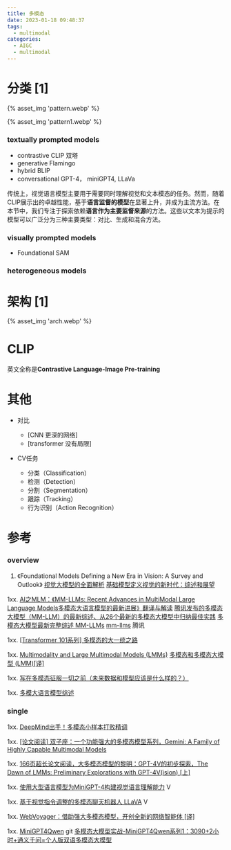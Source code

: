 ```yaml
---
title: 多模态
date: 2023-01-18 09:48:37
tags:
  - multimodal
categories:
  - AIGC  
  - multimodal
---
```


<p></p>
<!-- more -->

# 分类 [1]
{% asset_img  'pattern.webp' %}

{% asset_img  'pattern1.webp' %}

### textually prompted models 
  - contrastive
    CLIP  双塔
  - generative 
    Flamingo 
  - hybrid 
    BLIP
  - conversational
    GPT-4， miniGPT4, LLaVa

传统上，视觉语言模型主要用于需要同时理解视觉和文本模态的任务。然而，随着CLIP展示出的卓越性能，基于**语言监督的模型**在显著上升，并成为主流方法。在本节中，我们专注于探索依赖**语言作为主要监督来源**的方法。这些以文本为提示的模型可以广泛分为三种主要类型：对比、生成和混合方法。


###  visually prompted models
  - Foundational 
    SAM

###  heterogeneous  models

# 架构 [1]
{% asset_img  'arch.webp' %}

# CLIP
英文全称是**Contrastive Language-Image Pre-training**

# 其他
+ 对比
  - [CNN  更深的网络]
  - [transformer 没有局限]
  
+ CV任务
  - 分类（Classification）
  - 检测（Detection）
  - 分割（Segmentation）
  - 跟踪（Tracking）
  - 行为识别（Action Recognition）
  
# 参考
### overview
1. 《Foundational Models Defining a New Era in Vision: A Survey and Outlook》
    [视觉大模型的全面解析](https://blog.csdn.net/qq_45368632/article/details/132180645)
    [基础模型定义视觉的新时代：综述和展望](https://zhuanlan.zhihu.com/p/655135848)
    

1xx. [AI之MLM：《MM-LLMs: Recent Advances in MultiModal Large Language Models多模态大语言模型的最新进展》翻译与解读](https://blog.csdn.net/qq_41185868/article/details/135877268)
   [腾讯发布的多模态大模型（MM-LLM）的最新综述、从26个最新的多模态大模型中归纳最佳实践](https://zhuanlan.zhihu.com/p/680487634)
   [多模态大模型最新完整综述 MM-LLMs](https://zhuanlan.zhihu.com/p/680955430)
[mm-llms](https://mm-llms.github.io/archives/) 腾讯

1xx. [[Transformer 101系列] 多模态的大一统之路](https://zhuanlan.zhihu.com/p/643969218)

1xx. [Multimodality and Large Multimodal Models (LMMs)](https://huyenchip.com/2023/10/10/multimodal.html)
   [多模态和多模态大模型 (LMM)[译]](https://baoyu.io/translations/lmm/multimodality-and-large-multimodal-models)

1xx. [写在多模态征服一切之前（未来数据和模型应该是什么样的？）](https://zhuanlan.zhihu.com/p/667942680)

1xx. [多模大语言模型综述](https://arxiv.org/abs/2306.13549)

### single
1xx. [DeepMind出手！多模态小样本打败精调](https://zhuanlan.zhihu.com/p/511517344)

1xx. [[论文阅读] 双子座：一个功能强大的多模态模型系列，Gemini: A Family of Highly Capable Multimodal Models](https://zhuanlan.zhihu.com/p/670821058)

1xx. [166页超长论文阅读，大多模态模型的黎明：GPT-4V的初步探索，The Dawn of LMMs: Preliminary Explorations with GPT-4V(ision) [上]](https://zhuanlan.zhihu.com/p/663655741)

1xx. [使用大型语言模型为MiniGPT-4构建视觉语言理解能力](https://apposcmf8kb5033.pc.xiaoe-tech.com/live_pc/l_64a7d282e4b007b201a34052) V

1xx. [基于视觉指令调整的多模态聊天机器人 LLaVA](https://apposcmf8kb5033.pc.xiaoe-tech.com/live_pc/l_64a7d4fde4b0d1e42e7fc7e6)  V

1xx. [WebVoyager：借助强大多模态模型，开创全新的网络智能体 [译]](https://baoyu.io/translations/ai-paper/2401.13919-webvoyager-building-an-end-to-end-web-agent-with-large-multimodal-models)

1xx. [MiniGPT4Qwen](https://github.com/Coobiw/MiniGPT4Qwen) git
[多模态大模型实战-MiniGPT4Qwen系列1：3090+2小时+通义千问=个人版双语多模态大模型](https://zhuanlan.zhihu.com/p/664612306)




